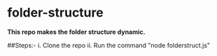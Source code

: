 # folder-structure

**This repo makes the folder structure dynamic.**

##Steps:-
i. Clone the repo
ii. Run the command "node folderstruct.js"
